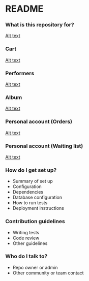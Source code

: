 # README #

### What is this repository for? ###


[Alt text](https://bitbucket.org/django-4/musicshop/raw/13c8335b1fd4ac27324e6463f5020940fdbfc331/images/musicshop.png)

### Cart ###

[Alt text](https://bitbucket.org/django-4/musicshop/raw/13c8335b1fd4ac27324e6463f5020940fdbfc331/images/musicshop1.png)

### Performers ###

[Alt text](https://bitbucket.org/django-4/musicshop/raw/13c8335b1fd4ac27324e6463f5020940fdbfc331/images/musicshop2.png)

### Album ###

[Alt text](https://bitbucket.org/django-4/musicshop/raw/13c8335b1fd4ac27324e6463f5020940fdbfc331/images/musicshop3.png)

### Personal account (Orders) ###

[Alt text](https://bitbucket.org/django-4/musicshop/raw/13c8335b1fd4ac27324e6463f5020940fdbfc331/images/musicshop4.png)

### Personal account (Waiting list) ###

[Alt text](https://bitbucket.org/django-4/musicshop/raw/13c8335b1fd4ac27324e6463f5020940fdbfc331/images/musicshop5.png)

### How do I get set up? ###

* Summary of set up
* Configuration
* Dependencies
* Database configuration
* How to run tests
* Deployment instructions

### Contribution guidelines ###

* Writing tests
* Code review
* Other guidelines

### Who do I talk to? ###

* Repo owner or admin
* Other community or team contact